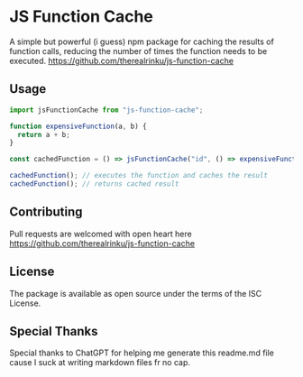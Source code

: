 # JS Function Cache

A simple but powerful (i guess) npm package for caching the results of function calls, reducing the number of times the function needs to be executed.
https://github.com/therealrinku/js-function-cache

## Usage

```javascript
import jsFunctionCache from "js-function-cache";

function expensiveFunction(a, b) {
  return a + b;
}

const cachedFunction = () => jsFunctionCache("id", () => expensiveFunction(2, 4));

cachedFunction(); // executes the function and caches the result
cachedFunction(); // returns cached result
```

## Contributing

Pull requests are welcomed with open heart here
https://github.com/therealrinku/js-function-cache

## License

The package is available as open source under the terms of the ISC License.

## Special Thanks

Special thanks to ChatGPT for helping me generate this readme.md file cause I suck at writing markdown files fr no cap.

